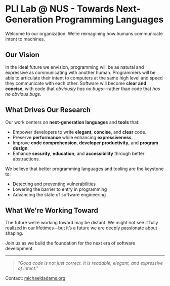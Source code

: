 # PLI Lab @ NUS - Towards Next-Generation Programming Languages

Welcome to our organization. We’re reimagining how humans communicate intent to machines.

## Our Vision

In the ideal future we envision, programming will be as natural and expressive as communicating with another human. Programmers will be able to articulate their intent to computers at the same high level and speed they communicate with each other. Software will become **clear and concise**, with code that *obviously has no bugs*—rather than code that *has no obvious bugs*.

## What Drives Our Research

Our work centers on **next-generation languages** and **tools** that:

- Empower developers to write **elegant**, **concise**, and **clear** code.
- Preserve **performance** while enhancing **expressiveness**.
- Improve **code comprehension**, **developer productivity**, and **program design**.
- Enhance **security**, **education**, and **accessibility** through better abstractions.

We believe that better programming languages and tooling are the keystone to:
- Detecting and preventing vulnerabilities
- Lowering the barrier to entry in programming
- Advancing the state of software engineering

## What We're Working Toward

The future we’re working toward may be distant. We might not see it fully realized in our lifetimes—but it’s a future we are deeply passionate about shaping.

Join us as we build the foundation for the next era of software development.

---

> *"Good code is not just correct. It is readable, elegant, and expressive of intent."*

Contact: [michaeldadams.org](https://michaeldadams.org)
